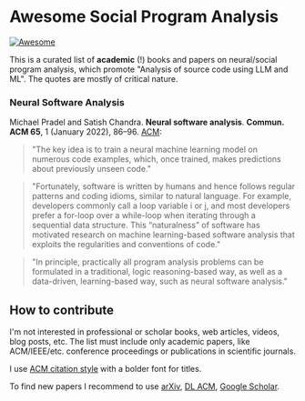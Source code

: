 # Awesome Social Program Analysis

[![Awesome](https://cdn.rawgit.com/sindresorhus/awesome/d7305f38d29fed78fa85652e3a63e154dd8e8829/media/badge.svg)](https://github.com/sindresorhus/awesome)

This is a curated list of **academic** (!) books and papers on
neural/social program analysis, which promote
"Analysis of source code using LLM and ML".
The quotes are mostly of critical nature.

### Neural Software Analysis

Michael Pradel and Satish Chandra.
**Neural software analysis**.
__Commun. ACM 65__, 1 (January 2022), 86–96.
[ACM](https://doi.org/10.1145/3460348):
> "The key idea is to train a neural machine learning model on numerous code examples, which, once trained, makes predictions about previously unseen code."

> "Fortunately, software is written by humans and hence follows regular patterns and coding idioms, similar to natural language. For example, developers commonly call a loop variable i or j, and most developers prefer a for-loop over a while-loop when iterating through a sequential data structure. This “naturalness” of software has motivated research on machine learning-based software analysis that exploits the regularities and conventions of code."

> "In principle, practically all program analysis problems can be formulated in a traditional, logic reasoning-based way, as well as a data-driven, learning-based way, such as neural software analysis."

## How to contribute

I'm not interested in professional or scholar books, web articles, videos, blog posts, etc.
The list must include only academic papers, like ACM/IEEE/etc. conference proceedings or publications in scientific journals.

I use [ACM citation style](https://www.acm.org/publications/authors/reference-formatting) with a bolder font for titles.

To find new papers I recommend to use [arXiv](https://arxiv.org), [DL ACM](https://dl.acm.org), [Google Scholar](https://scholar.google.com).
